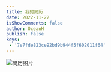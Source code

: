 ```yaml
---
title: 我的简历
date: 2022-11-22
isShowComments: false
author: OceanH
publish: false
keys:
 - '7e7fde823ce92bd9b944f5f602011f64'
---
```

![简历图片](https://images.oceanh.top/myResume.png)